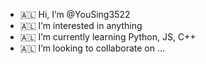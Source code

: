 - 🇦🇱 Hi, I’m @YouSing3522
- 🇦🇱 I’m interested in anything 
- 🇦🇱 I’m currently learning Python, JS, C++
- 🇦🇱 I’m looking to collaborate on ...

<!---
YouSing3522/YouSing3522 is a ✨ special ✨ repository because its `README.md` (this file) appears on your GitHub profile.
You can click the Preview link to take a look at your changes.
--->
